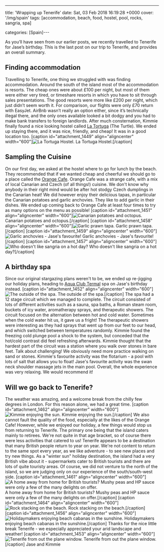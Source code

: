---
title: 'Wrapping up Tenerife'
date: Sat, 03 Feb 2018 16:19:28 +0000
cover: '/img/spain'
tags: [accommodation, beach, food, hostel, pool, rocks, sangria, spa]

categories: [Spain]---

As you’ll have seen from our earlier posts, we recently travelled to Tenerife for Jase’s birthday. This is the last post on our trip to Tenerife, and provides an overall summary.

Finding accommodation
---------------------

Travelling to Tenerife, one thing we struggled with was finding accommodation. Around the south of the island most of the accommodation is resorts. The cheap ones were about £100 per night, but most of them were either very tired, or timeshare resorts in which you have to sit through sales presentations. The good resorts were more like £200 per night, which just didn’t seem worth it. For comparison, our flights were only £70 return with EasyJet. AirBnb wasn’t really an option either, since it’s technically illegal there, and the only ones available looked a bit dodgy and you had to make bank transfers to foreign landlords. After much consternation, Kimmie finally found a nice looking hostel called [La Tortuga](http://www.latortugahostel.com/homepage/) (The Turtle). We ended up staying there, and it was nice, friendly, and cheap! It was in a good location too. \[caption id="attachment_1449" align="aligncenter" width="600"\]![La Tortuga Hostel.](http://coupleofkiwis.com/wp-content/uploads/2018/01/tenerife_tortuga-600x338.jpg) La Tortuga Hostel.\[/caption\]

Sampling the Cuisine
--------------------

On our first day, we asked at the hostel where to go for lunch by the beach. They recommended that if we wanted cheap and cheerful we should go to a place called the [Orange Cafe](https://www.facebook.com/OrangeCafeTenerife/). Orange Cafe was a strange cafe, with a mix of local Canarian and Czech (of all things!) cuisine. We don't know why anybody in their right mind would be after hot stodgy Czech dumplings in the Canarian heat! We did however enjoy their delicious tapas, in particular the Canarian potatoes and garlic anchovies. They like to add garlic in their dishes. We ended up coming back to Orange Cafe at least four times to try as many options on the menu as possible! \[caption id="attachment_1451" align="aligncenter" width="600"\]![Canarian potatoes and octopus.](http://coupleofkiwis.com/wp-content/uploads/2018/01/tenerife_potatoes-600x338.jpg) Canarian potatoes and octopus.\[/caption\] \[caption id="attachment_1458" align="aligncenter" width="600"\]![Garlic prawn tapa.](http://coupleofkiwis.com/wp-content/uploads/2018/02/garlic-prawns-orange-cafe-600x338.jpg) Garlic prawn tapa.\[/caption\] \[caption id="attachment_1459" align="aligncenter" width="600"\]![Garlic anchovies - Jase's favourite!](http://coupleofkiwis.com/wp-content/uploads/2018/02/garlic-anchovies-600x338.jpg) Garlic anchovies - Jase's favourite!\[/caption\] \[caption id="attachment_1457" align="aligncenter" width="600"\]![Who doesn't like sangria on a hot day?](http://coupleofkiwis.com/wp-content/uploads/2018/02/sangria-orange-cafe-600x337.jpg) Who doesn't like sangria on a hot day?\[/caption\]

A birthday spa
--------------

Since our original stargazing plans weren't to be, we ended up re-jigging our holiday plans, heading to [Aqua Club Termal](https://aquaclubtermal.com/en/) spa on Jase's birthday instead. \[caption id="attachment_1452" align="aligncenter" width="600"\]![The outside of the spa.](http://coupleofkiwis.com/wp-content/uploads/2018/01/tenerife_spa-600x338.jpg) The outside of the spa.\[/caption\] The spa had a 12 stage circuit which we managed to complete. The circuit consisted of lots of different activities such as a sauna, spa baths, a Roman steam room, buckets of icy water, aromatherapy sprays, and therapeutic showers. The circuit focused on the alternation between hot and cold water. Sometimes when the cold water hit us, it gave us a fright! The therapeutic showers were interesting as they had sprays that went up from our feet to our head, and which switched between temperatures randomly. Kimmie found the freezing cold plunge pool a shock to the system, but conceded that the hot/cold contrast did feel refreshing afterwards. Kimmie thought that the hardest part of the circuit was a station where you walk over stones in bare feet. Talk about challenging! We obviously need more practice walking on sand or stones. Kimmie's favourite activity was the flotarium - a pool with lots of salt that allows you to float! Jase's favourite activity was the swan neck shoulder massage jets in the main pool. Overall, the whole experience was very relaxing. We would recommend it!

Will we go back to Tenerife?
----------------------------

The weather was amazing, and a welcome break from the chilly few degrees in London. For this reason alone, we had a great time. \[caption id="attachment_1462" align="aligncenter" width="600"\]![Kimmie enjoying the sun.](http://coupleofkiwis.com/wp-content/uploads/2018/02/sunbathing-tenerife-600x337.jpg) Kimmie enjoying the sun.\[/caption\] We also cannot fault the quality of the food, especially at the likes of the Orange Cafe! However, while we enjoyed our holiday, a few things would stop us from returning to Tenerife. The primary one being that the island caters mainly to retirees. We're not quite in that age bracket, so of course there were less activities that catered to us! Tenerife appears to be a destination that many British people return to year on year. We're not content to return to the same spot every year, as we like adventure - to see new places and try new things. As a "winter sun" holiday destination, the island had a very British vibe about it - supermarkets cater to British tourists and there are lots of quite touristy areas. Of course, we did not venture to the north of the island, so we are judging only on our experience of the south/south-west side. \[caption id="attachment_1461" align="aligncenter" width="600"\]![A home away from home for British tourists? Mushy peas and HP sauce were only a few of the many delights on offer. ](http://coupleofkiwis.com/wp-content/uploads/2018/02/british-tenerife-600x338.jpg) A home away from home for British tourists? Mushy peas and HP sauce were only a few of the many delights on offer.\[/caption\] \[caption id="attachment_1464" align="aligncenter" width="600"\]![Rock stacking on the beach.](http://coupleofkiwis.com/wp-content/uploads/2018/02/rock-features-on-beach--600x338.jpg) Rock stacking on the beach.\[/caption\] \[caption id="attachment_1456" align="aligncenter" width="600"\]![Holidaymakers enjoying beach cabanas in the sunshine. ](http://coupleofkiwis.com/wp-content/uploads/2018/02/tenerife-cabana-600x450.jpg) Holidaymakers enjoying beach cabanas in the sunshine.\[/caption\] Thanks for the nice little break Tenerife - we especially appreciated your arid landscape and weather! \[caption id="attachment_1453" align="aligncenter" width="600"\]![Tenerife from out the plane window.](http://coupleofkiwis.com/wp-content/uploads/2018/01/tenerife_window-600x338.jpg) Tenerife from out the plane window.\[/caption\] Jase and Kimmie